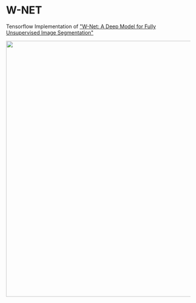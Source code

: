 # W-NET
Tensorflow Implementation of ["W-Net: A Deep Model for Fully Unsupervised Image Segmentation"](https://arxiv.org/pdf/1711.08506.pdf)

<img width = "700" heigth = "700" src = https://user-images.githubusercontent.com/37679460/118475718-8d881980-b747-11eb-84a2-17ba35e8d264.png>
